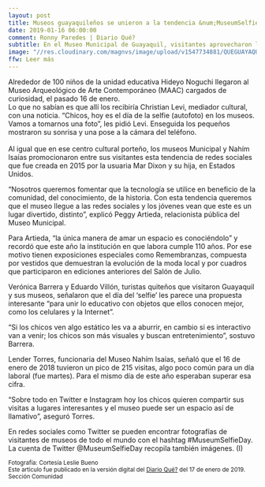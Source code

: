 ```yaml
---
layout: post
title: Museos guayaquileños se unieron a la tendencia &num;MuseumSelfieDay
date: 2019-01-16 06:00:00
comment: Ronny Paredes | Diario Qué?
subtitle: En el Museo Municipal de Guayaquil, visitantes aprovecharon la exposición del auto antiguo para hacer su foto. 
image: "//res.cloudinary.com/magnvs/image/upload/v1547734881/QUEGUAYAQUIL-MUSEO-SELFIE-MUNICIPAL-e1547678247126_opvzrg.jpg"
ffw: Leer más
---
```

Alrededor de 100 niños de la unidad educativa Hideyo Noguchi llegaron al Museo Arqueológico de Arte Contemporáneo (MAAC) cargados de curiosidad, el pasado 16 de enero.<br/>Lo que no sabían es que allí los recibiría Christian Levi, mediador cultural, con una noticia. “Chicos, hoy es el día de la selfie (autofoto) en los museos. Vamos a tomarnos una foto”, les pidió Levi. Enseguida los pequeños mostraron su sonrisa y una pose a la cámara del teléfono.<br /><br/> Al igual que en ese centro cultural porteño, los museos Municipal y Nahím Isaías promocionaron entre sus visitantes esta tendencia de redes sociales que fue creada en 2015 por la usuaria Mar Dixon y su hija, en Estados Unidos.

“Nosotros queremos fomentar que la tecnología se utilice en beneficio de la comunidad, del conocimiento, de la historia. Con esta tendencia queremos que el museo llegue a las redes sociales y los jóvenes vean que este es un lugar divertido, distinto”, explicó Peggy Artieda, relacionista pública del Museo Municipal.

Para Artieda, “la única manera de amar un espacio es conociéndolo” y recordó que este año la institución en que labora cumple 110 años. Por ese motivo tienen exposiciones especiales como Remembranzas, compuesta por vestidos que demuestran la evolución de la moda local y por cuadros que participaron en ediciones anteriores del Salón de Julio.  

Verónica Barrera y Eduardo Villón, turistas quiteños que visitaron Guayaquil y sus museos, señalaron que el día del ‘selfie’ les parece una propuesta interesante “para unir lo educativo con objetos que ellos conocen mejor, como los celulares y la Internet”.

“Si los chicos ven algo estático les va a aburrir, en cambio si es interactivo van a venir; los chicos son más visuales y buscan entretenimiento”, sostuvo Barrera.

Lender Torres, funcionaria del Museo Nahím Isaías, señaló que el 16 de enero de 2018 tuvieron un pico de 215 visitas, algo poco común para un día laboral (fue martes). Para el mismo día de este año esperaban superar esa cifra.

“Sobre todo en Twitter e Instagram hoy los chicos quieren compartir sus visitas a lugares interesantes y el museo puede ser un espacio así de llamativo”, aseguró Torres.

En redes sociales como Twitter se pueden encontrar fotografías de visitantes de museos de todo el mundo con el hashtag #MuseumSelfieDay. La cuenta de Twitter @MuseumSelfieDay recopila también imágenes. (I)

<small>Fotografía: Cortesía Leslie Bueno</small><br />
<small>Este artículo fue publicado en la versión digital del [Diario Qué?](//www.diarioque.ec/comunidad/museos-guayaquilenos-se-unieron-a-la-tendencia-museumselfieday/) del 17 de enero de 2019. Sección Comunidad</small>
